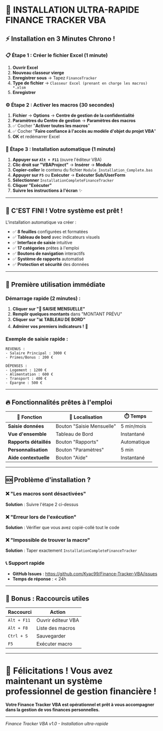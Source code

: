 # 🚀 INSTALLATION ULTRA-RAPIDE FINANCE TRACKER VBA

## ⚡ Installation en 3 Minutes Chrono !

### 📋 **Étape 1 : Créer le fichier Excel (1 minute)**

1. **Ouvrir Excel**
2. **Nouveau classeur vierge**
3. **Enregistrer sous** → Tapez `FinanceTracker` 
4. **Type de fichier** → `Classeur Excel (prenant en charge les macros) *.xlsm`
5. **Enregistrer**

### ⚙️ **Étape 2 : Activer les macros (30 secondes)**

1. **Fichier** → **Options** → **Centre de gestion de la confidentialité**
2. **Paramètres du Centre de gestion** → **Paramètres des macros**
3. ✅ Cocher "**Activer toutes les macros**"
4. ✅ Cocher "**Faire confiance à l'accès au modèle d'objet du projet VBA**"
5. **OK** et redémarrer Excel

### 🔧 **Étape 3 : Installation automatique (1 minute)**

1. **Appuyer sur `Alt + F11`** (ouvre l'éditeur VBA)
2. **Clic droit sur "VBAProject"** → **Insérer** → **Module**
3. **Copier-coller** le contenu du fichier `Module_Installation_Complete.bas` 
4. **Appuyer sur `F5`** ou **Exécuter** → **Exécuter Sub/UserForm**
5. **Sélectionner** `InstallationCompleteFinanceTracker`
6. **Cliquer "Exécuter"** 
7. **Suivre les instructions à l'écran** ✨

---

## 🎯 **C'EST FINI ! Votre système est prêt !**

L'installation automatique va créer :
- ✅ **8 feuilles** configurées et formatées
- ✅ **Tableau de bord** avec indicateurs visuels  
- ✅ **Interface de saisie** intuitive
- ✅ **17 catégories** prêtes à l'emploi
- ✅ **Boutons de navigation** interactifs
- ✅ **Système de rapports** automatisé
- ✅ **Protection et sécurité** des données

---

## 🚀 **Première utilisation immédiate**

### Démarrage rapide (2 minutes) :

1. **Cliquer sur "📝 SAISIE MENSUELLE"**
2. **Remplir quelques montants** dans "MONTANT PRÉVU" 
3. **Cliquer sur "📊 TABLEAU DE BORD"**
4. **Admirer vos premiers indicateurs !** 🎉

### Exemple de saisie rapide :
```
REVENUS :
- Salaire Principal : 3000 €
- Primes/Bonus : 200 €

DÉPENSES :
- Logement : 1200 €
- Alimentation : 600 €
- Transport : 400 €
- Épargne : 500 €
```

---

## 🔥 **Fonctionnalités prêtes à l'emploi**

| 🎯 Fonction | 📍 Localisation | ⏱️ Temps |
|-------------|-----------------|----------|
| **Saisie données** | Bouton "Saisie Mensuelle" | 5 min/mois |
| **Vue d'ensemble** | Tableau de Bord | Instantané |
| **Rapports détaillés** | Bouton "Rapports" | Automatique |
| **Personnalisation** | Bouton "Paramètres" | 5 min |
| **Aide contextuelle** | Bouton "Aide" | Instantané |

---

## 🆘 **Problème d'installation ?**

### ❌ **"Les macros sont désactivées"**
**Solution** : Suivre l'étape 2 ci-dessus

### ❌ **"Erreur lors de l'exécution"**  
**Solution** : Vérifier que vous avez copié-collé tout le code

### ❌ **"Impossible de trouver la macro"**
**Solution** : Taper exactement `InstallationCompleteFinanceTracker`

### 📞 **Support rapide**
- **GitHub Issues** : https://github.com/Kyac99/Finance-Tracker-VBA/issues
- **Temps de réponse** : < 24h

---

## 🎁 **Bonus : Raccourcis utiles**

| Raccourci | Action |
|-----------|--------|
| `Alt + F11` | Ouvrir éditeur VBA |
| `Alt + F8` | Liste des macros |
| `Ctrl + S` | Sauvegarder |
| `F5` | Exécuter macro |

---

# 🎉 **Félicitations ! Vous avez maintenant un système professionnel de gestion financière !**

**Votre Finance Tracker VBA est opérationnel et prêt à vous accompagner dans la gestion de vos finances personnelles.**

---

*Finance Tracker VBA v1.0 - Installation ultra-rapide*
